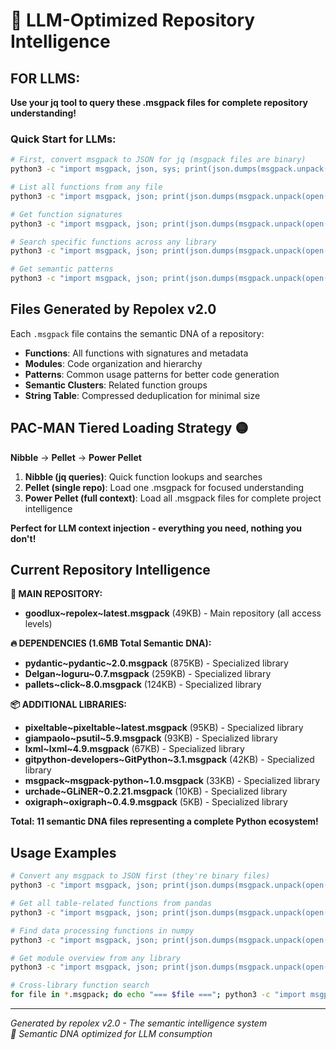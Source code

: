 # 🧬 LLM-Optimized Repository Intelligence

## FOR LLMS: 
**Use your jq tool to query these .msgpack files for complete repository understanding!**

### Quick Start for LLMs:
```bash
# First, convert msgpack to JSON for jq (msgpack files are binary)
python3 -c "import msgpack, json, sys; print(json.dumps(msgpack.unpack(open(sys.argv[1], 'rb'))))" FILENAME.msgpack | jq '.'

# List all functions from any file
python3 -c "import msgpack, json; print(json.dumps(msgpack.unpack(open('pixeltable~pixeltable~latest.msgpack', 'rb'))))" | jq '.functions[].n'

# Get function signatures
python3 -c "import msgpack, json; print(json.dumps(msgpack.unpack(open('numpy~numpy~latest.msgpack', 'rb'))))" | jq '.functions[] | {name: .n, signature: .s, module: .m}'

# Search specific functions across any library
python3 -c "import msgpack, json; print(json.dumps(msgpack.unpack(open('pandas-dev~pandas~latest.msgpack', 'rb'))))" | jq '.functions[] | select(.n | contains("create"))'

# Get semantic patterns
python3 -c "import msgpack, json; print(json.dumps(msgpack.unpack(open('sqlalchemy~sqlalchemy~latest.msgpack', 'rb'))))" | jq '.patterns[]'
```

## Files Generated by Repolex v2.0

Each `.msgpack` file contains the semantic DNA of a repository:
- **Functions**: All functions with signatures and metadata
- **Modules**: Code organization and hierarchy  
- **Patterns**: Common usage patterns for better code generation
- **Semantic Clusters**: Related function groups
- **String Table**: Compressed deduplication for minimal size

## PAC-MAN Tiered Loading Strategy 🟡

**Nibble** → **Pellet** → **Power Pellet**

1. **Nibble (jq queries)**: Quick function lookups and searches
2. **Pellet (single repo)**: Load one .msgpack for focused understanding  
3. **Power Pellet (full context)**: Load all .msgpack files for complete project intelligence

**Perfect for LLM context injection - everything you need, nothing you don't!** 

## Current Repository Intelligence

**🎯 MAIN REPOSITORY:**
- **goodlux~repolex~latest.msgpack** (49KB) - Main repository (all access levels)

**🔥 DEPENDENCIES (1.6MB Total Semantic DNA):**
- **pydantic~pydantic~2.0.msgpack** (875KB) - Specialized library
- **Delgan~loguru~0.7.msgpack** (259KB) - Specialized library
- **pallets~click~8.0.msgpack** (124KB) - Specialized library

**📦 ADDITIONAL LIBRARIES:**
- **pixeltable~pixeltable~latest.msgpack** (95KB) - Specialized library
- **giampaolo~psutil~5.9.msgpack** (93KB) - Specialized library
- **lxml~lxml~4.9.msgpack** (67KB) - Specialized library
- **gitpython-developers~GitPython~3.1.msgpack** (42KB) - Specialized library
- **msgpack~msgpack-python~1.0.msgpack** (33KB) - Specialized library
- **urchade~GLiNER~0.2.21.msgpack** (10KB) - Specialized library
- **oxigraph~oxigraph~0.4.9.msgpack** (5KB) - Specialized library

**Total: 11 semantic DNA files representing a complete Python ecosystem!**

## Usage Examples

```bash
# Convert any msgpack to JSON first (they're binary files)
python3 -c "import msgpack, json; print(json.dumps(msgpack.unpack(open('FILE.msgpack', 'rb'))))" | jq '.'

# Get all table-related functions from pandas
python3 -c "import msgpack, json; print(json.dumps(msgpack.unpack(open('pandas-dev~pandas~latest.msgpack', 'rb'))))" | jq '.functions[] | select(.n | contains("table") or .n | contains("Table"))'

# Find data processing functions in numpy  
python3 -c "import msgpack, json; print(json.dumps(msgpack.unpack(open('numpy~numpy~latest.msgpack', 'rb'))))" | jq '.functions[] | select(.n | test("^(array|matrix|reshape)"))'

# Get module overview from any library
python3 -c "import msgpack, json; print(json.dumps(msgpack.unpack(open('sqlalchemy~sqlalchemy~latest.msgpack', 'rb'))))" | jq '.modules | keys'

# Cross-library function search
for file in *.msgpack; do echo "=== $file ==="; python3 -c "import msgpack, json, sys; print(json.dumps(msgpack.unpack(open(sys.argv[1], 'rb'))))" "$file" | jq '.functions[] | select(.n | contains("create"))' | head -3; done
```

---
*Generated by repolex v2.0 - The semantic intelligence system*  
*🧬 Semantic DNA optimized for LLM consumption*
